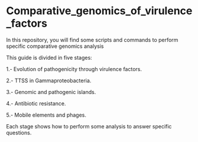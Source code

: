 # Comparative_genomics_of_virulence_factors
In this repository, you will find some scripts and commands to perform specific comparative genomics analysis

This guide is divided in five stages:

1.- Evolution of pathogenicity through virulence factors.

2.- TTSS in Gammaproteobacteria.

3.- Genomic and pathogenic islands.

4.- Antibiotic resistance.

5.- Mobile elements and phages.


Each stage shows how to perform some analysis to answer specific questions. 
